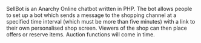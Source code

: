 SellBot is an Anarchy Online chatbot written in PHP. The bot allows people to set up a bot which sends a message to the shopping channel at a specified time interval (which must be more than five minutes) with a link to their own personalised shop screen. Viewers of the shop can then place offers or reserve items. Auction functions will come in time.